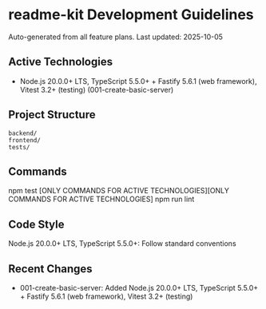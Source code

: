 # readme-kit Development Guidelines

Auto-generated from all feature plans. Last updated: 2025-10-05

## Active Technologies
- Node.js 20.0.0+ LTS, TypeScript 5.5.0+ + Fastify 5.6.1 (web framework), Vitest 3.2+ (testing) (001-create-basic-server)

## Project Structure
```
backend/
frontend/
tests/
```

## Commands
npm test [ONLY COMMANDS FOR ACTIVE TECHNOLOGIES][ONLY COMMANDS FOR ACTIVE TECHNOLOGIES] npm run lint

## Code Style
Node.js 20.0.0+ LTS, TypeScript 5.5.0+: Follow standard conventions

## Recent Changes
- 001-create-basic-server: Added Node.js 20.0.0+ LTS, TypeScript 5.5.0+ + Fastify 5.6.1 (web framework), Vitest 3.2+ (testing)

<!-- MANUAL ADDITIONS START -->
<!-- MANUAL ADDITIONS END -->
